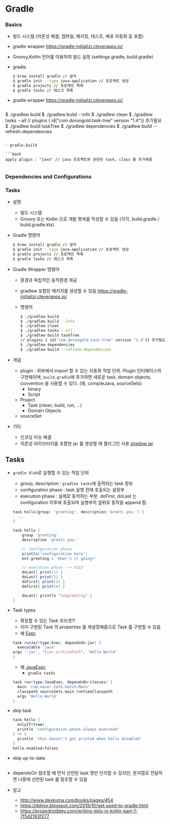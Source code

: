 # Gradle

### Basics

- 빌드 시스템 (의존성 해결, 컴파일, 패키징, 테스트, 배포 자동화 등 포함)

- gradle wrapper https://gradle-initializr.cleverapps.io/

- Groovy,Kotlin 언어를 이용하여 빌드 설정 (settings.gradle, build.gradle)

- gradle

  ```bash
  $ brew install gradle // 설치
  $ gradle init --type java-application // 프로젝트 생성
  $ gradle projects // 프로젝트 목록
  $ gradle tasks // 태스크 목록
  ```

- gradle wrapper https://gradle-initializr.cleverapps.io/

  ```groovy
$ ./gradlew build
  $ ./gradlew build --info
  $ ./gradlew clean
  $ ./gradlew tasks --all
  // plugins { id("com.dorongold.task-tree" version "1.4")} 추가필요
  $ ./gradlew build taskTree
  $ ./gradlew dependencies
  $ ./gradlew build --refresh-dependencies
  ```

- gradle.build

  ```bash
  apply plugin : "java" // java 프로젝트와 관련된 task, class 를 추가해줌
  
  
  ```

  

### Dependencies and Configurations

### Tasks



- 설명

  - 빌드 시스템
  - Groovy 또는 Kotlin 으로 개발 명세를 작성할 수 있음 (각각, build.gradle / build.gradle.kts)

- Gradle 명령어

  ```bash
  $ brew install gradle // 설치
  $ gradle init --type java-application // 프로젝트 생성
  $ gradle projects // 프로젝트 목록
  $ gradle tasks // 태스크 목록
  ```

- Gradle Wrapper 명령어

  - 환경과 독립적인 동작환경 제공

  - gradlew 포함된 패키지를 생성할 수 있음 https://gradle-initializr.cleverapps.io/

  - 명령어

    ```bash
    $ ./gradlew build
    $ ./gradlew build --info
    $ ./gradlew clean
    $ ./gradlew tasks --all
    $ ./gradlew build taskTree
    // plugins { id("com.dorongold.task-tree" version "1.4")} 추가필요
    $ ./gradlew dependencies
    $ ./gradlew build --refresh-dependencies
    ```

- 개념
  - plugin : 외부에서 import 할 수 있는 자동화 작업 단위. Plugin 인터페이스의 구현체이며, `build.gradle`에 추가하면 새로운 task, domain objects, convention 을 사용할 수 있다. (예, compileJava, sourceSets)
    - binary
    - Script
  - Project
    - Task (clean, build, run, ...)
    - Domain Objects
  - sourceSet
  
- 기타

  - 인코딩 이슈 해결
  - 의존성 라이브러리를 포함한 jar 를 생성할 때 플러그인 사용 [shadow jar](https://plugins.gradle.org/plugin/com.github.johnrengelman.shadow) 


## Tasks

- `gradle blah`로 실행할 수 있는 작업 단위
  - group, description : `gradles tasks`에 출력되는 task 정보
  - configuration phase : task 실행 전에 호출되는 설정부
  - execution phase : 실제로 동작하는 부분. doFirst, doLast 는 configuration 이후에 호출되며 실행부의 앞뒤로 동작을 append 함.
  ```groovy
  task hello(group: 'greeting', description:'Greets you.') {
    ...
  }

  task hello {
      group 'greeting'
      description 'greets you.'

      // configuration phase
      println('configuration here')
      ext.greeting = 'How\'s it going?'

      // execution phase --> 4312
      doLast{ print(1) }
      doLast{ print(2) }
      doFirst{ print(3) }
      doFirst{ print(4) }

      doLast{ println "\n$greeting" }
  }
  ```

- Task types

  - 확장할 수 있는 Task 프리셋?!
  - 이미 구현된 Task 의 properties 를 재설정해줌으로 Task 를 구현할 수 있음
  - 예 [Exec](https://docs.gradle.org/current/dsl/org.gradle.api.tasks.Exec.html)

  ```groovy
  task runJar(type:Exec, dependsOn:jar) {
    executable 'java'
  args '-jar', "$jar.archivePath", 'Hello World'
  }
  ```
  
  - 예 [JavaExec](https://docs.gradle.org/current/dsl/org.gradle.api.tasks.JavaExec.html)
    - `gradle tasks`
  
  ```groovy
  task run(type:JavaExec, dependsOn:classes) {
    main 'com.naver.talk.batch.Main'
    classpath sourceSets.main.runtimeClasspath
    args 'Hello World'
  }
  ```
  
- skip task

  ```groovy
  task hello {
    onlyIf{true}
    println 'configuration phase always executed'
  } << {
    println 'this doesn\'t get printed when hello disabled'
  }
  hello.enabled=falses
  ```

- skip up-to-date

  ```groovy
  
  ```

  

- dependsOn 참조할 때 먼저 선언된 task 명만 인지할 수 있지만, 문자열로 전달하면 나중에 선언된 task 를 참조할 수 있음



- 참고
  - http://www.devkuma.com/books/pages/454
  - https://ddmix.blogspot.com/2019/10/get-used-to-gradle.html
  - https://proandroiddev.com/writing-dsls-in-kotlin-part-1-7f5d2193f277